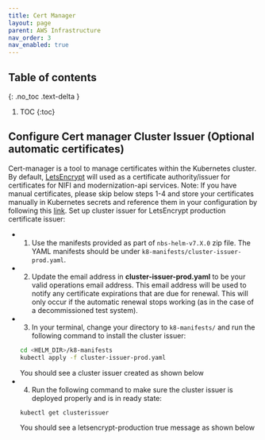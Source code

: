 ```yaml
---
title: Cert Manager
layout: page
parent: AWS Infrastructure
nav_order: 3
nav_enabled: true
---
```


## Table of contents
{: .no_toc .text-delta }

1. TOC
{:toc}

## Configure Cert manager Cluster Issuer (Optional automatic certificates)
Cert-manager is a tool to manage certificates within the Kubernetes cluster. By default, [LetsEncrypt](https://letsencrypt.org/) will used as a certificate authority/issuer for certificates for NIFI and modernization-api services. 
Note: If you have manual certificates, please skip below steps 1-4 and store your certificates manually in Kubernetes secrets and reference them in your configuration by following this [link](https://kubernetes.io/docs/concepts/configuration/secret/).
Set up cluster issuer for LetsEncrypt production certificate issuer:
- 1. Use the manifests provided as part of `nbs-helm-v7.X.0` zip file. The YAML manifests should be under `k8-manifests/cluster-issuer-prod.yaml`.
- 2. Update the email address in **cluster-issuer-prod.yaml** to be your valid operations email address. This email address will be used to notify any certificate expirations that are due for renewal. This will only occur if the automatic renewal stops working (as in the case of a decommissioned test system).
- 3. In your terminal, change your directory to `k8-manifests/` and run the following command to install the cluster issuer:
   ```bash
   cd <HELM_DIR>/k8-manifests
   kubectl apply -f cluster-issuer-prod.yaml
   ```
   You should see a cluster issuer created as shown below
- 4. Run the following command to make sure the cluster issuer is deployed properly and is in ready state:
   ```bash
   kubectl get clusterissuer
   ```
   You should see a letsencrypt-production true message as shown below
   
